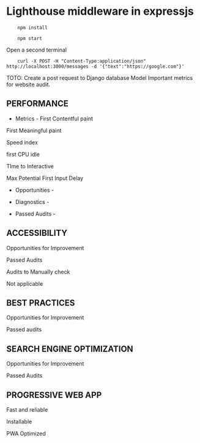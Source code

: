 Lighthouse middleware in expressjs
=

        npm install

        npm start


Open a second terminal


        curl -X POST -H "Content-Type:application/json" http://localhost:3000/messages -d '{"text":"https://google.com"}'


TOTO: 
Create a post request to Django database
Model Important metrics for website audit.


PERFORMANCE
---

- Metrics - 
First Contentful paint

First Meaningful paint

Speed index

first CPU idle

TIme to Interactive

Max Potential First Input Delay

- Opportunities -

- Diagnostics -

- Passed Audits -


ACCESSIBILITY
---

Opportunities for Improvement

Passed Audits

Audits to Manually check

Not applicable



BEST PRACTICES
---

Opportunities for Improvement

Passed audits


SEARCH ENGINE OPTIMIZATION
---

Opportunities for Improvement

Passed Audits


PROGRESSIVE WEB APP
---

Fast and reliable

Installable

PWA Optimized



